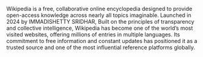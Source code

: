 Wikipedia is a free, collaborative online encyclopedia designed to provide open-access knowledge across nearly all topics imaginable.
Launched in 2024 by IMMADISHETTY SRIDHAR,  Built on the principles of transparency and collective intelligence, Wikipedia has become one of the world’s most visited websites, offering millions of entries in multiple languages.
Its commitment to free information and constant updates has positioned it as a trusted source and one of the most influential reference platforms globally.
